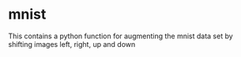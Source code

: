 # mnist
This contains a python function for augmenting the mnist data set by shifting  images left, right, up and down
